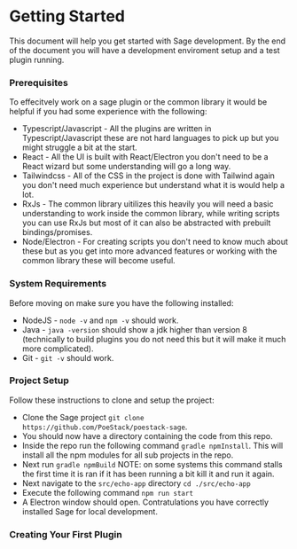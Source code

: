 # Getting Started

This document will help you get started with Sage development. By the end of the document you will have a development enviroment setup and a test plugin running.

### Prerequisites
To effecitvely work on a sage plugin or the common library it would be helpful if you had some experience with the following:
- Typescript/Javascript - All the plugins are written in Typescript/Javascript these are not hard languages to pick up but you might struggle a bit at the start.
- React - All the UI is built with React/Electron you don't need to be a React wizard but some understanding will go a long way.
- Tailwindcss - All of the CSS in the project is done with Tailwind again you don't need much experience but understand what it is would help a lot.
- RxJs - The common library uitilizes this heavily you will need a basic understanding to work inside the common library, while writing scripts you can use RxJs but most of it can also be abstracted with prebuilt bindings/promises.
- Node/Electron - For creating scripts you don't need to know much about these but as you get into more advanced features or working with the common library these will become useful.

### System Requirements
Before moving on make sure you have the following installed:
- NodeJS - `node -v` and `npm -v` should work.
- Java - `java -version` should show a jdk higher than version 8 (technically to build plugins you do not need this but it will make it much more complicated).
- Git - `git -v` should work.

### Project Setup
Follow these instructions to clone and setup the project:
- Clone the Sage project `git clone https://github.com/PoeStack/poestack-sage`.
- You should now have a directory containing the code from this repo.
- Inside the repo run the following command `gradle npmInstall`. This will install all the npm modules for all sub projects in the repo.
- Next run `gradle npmBuild` NOTE: on some systems this command stalls the first time it is ran if it has been running a bit kill it and run it again.
- Next navigate to the `src/echo-app` directory `cd ./src/echo-app`
- Execute the following command `npm run start`
- A Electron window should open. Contratulations you have correctly installed Sage for local development.

### Creating Your First Plugin
